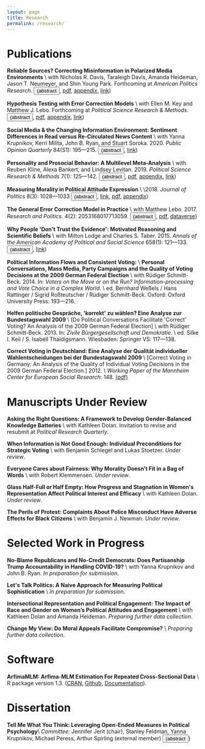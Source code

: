```yaml
---
layout: page
title: Research
permalink: /research/
---
```


<script src="https://cdnjs.cloudflare.com/ajax/libs/mathjax/2.7.4/MathJax.js?config=default"></script>

# Publications

**Reliable Sources? Correcting Misinformation in Polarized Media Environments** \\
with Nicholas R. Davis, Taraleigh Davis, Amanda Heideman, Jason T. Neumeyer, and Shin Young Park. Forthcoming at _American Politics Research_.
<button class="link" onclick="showAbstract('reliable')">(abstract</button>,
<a href="../resources/articles/kraft2021reliable_accepted.pdf">pdf</a>,
<a href="../resources/articles/kraft2021reliable_appendix.pdf">appendix</a>,
<a href="https://doi.org/10.1177/1532673X211041570" target="blank">link</a>)
<div id="reliable" style="display:none">
<blockquote>
	Providing corrective information can reduce factual misperceptions among the public but it tends to have little effect on people's underlying attitudes. Our study examines how the impact of misinformation corrections is moderated by media choice. In our experiment, participants are asked to read a news article published by Fox News or MSNBC, each highlighting the positive economic impact of legal immigration in the United States. While the news content is held constant, our treatment manipulates whether participants are allowed to freely choose a media outlet or are randomly assigned. Our results demonstrate the importance of people's ability to choose: While factual misperceptions are easily corrected regardless of how people gained access to information, subsequent opinion change is conditional on people's prior willingness to seek out alternative sources. As such, encouraging people to broaden their media diet may be more effective to combat misinformation than disseminating fact-checks alone.
</blockquote>
</div>

**Hypothesis Testing with Error Correction Models** \\
with Ellen M. Key and Matthew J. Lebo. Forthcoming at _Political Science Research & Methods_.
<button class="link" onclick="showAbstract('hypothesis')">(abstract</button>,
<a href="../resources/articles/kraft2021hypothesis_accepted.pdf">pdf</a>,
<a href="../resources/articles/kraft2021hypothesis_appendix.pdf">appendix</a>,
<a href="https://doi.org/10.1017/psrm.2021.41" target="blank">link</a>)
<div id="hypothesis" style="display:none">
<blockquote>
	Grant and Lebo (2016) and Keele et al. (2016) clarify the conditions under which the popular general error correction model (GECM) can be used and interpreted easily: In a bivariate GECM the data must be integrated in order to rely on the error correction coefficient, \( \alpha^{*}_{1} \), to test cointegration and measure the rate of error correction between a single exogenous <em>x</em> and a dependent variable, <em>y</em>. Here we demonstrate that even if the data are all integrated, the test on \( \alpha^{*}_{1} \) is misunderstood when there is more than a single independent variable. The null hypothesis is that there is no cointegration between <em>y</em> and any <em>x</em> but the correct alternative hypothesis is that <em>y</em> is cointegrated with at least one—but not necessarily more than one—of the <em>x</em>'s. A significant can occur when some \( I(1) \) regressors are not cointegrated and the equation is not balanced. Thus, the correct limiting distributions of the right-hand-side long-run coefficients may be unknown. We use simulations to demonstrate the problem and then discuss implications for applied examples.
</blockquote>
</div>

**Social Media & the Changing Information Environment: Sentiment Differences in Read versus Re-Circulated News Content** \\
with Yanna Krupnikov, Kerri Milita, John B. Ryan, and Stuart Soroka. 2020. _Public Opinion Quarterly_ 84(S1): 195&#8212;215.
<button class="link" onclick="showAbstract('social')">(abstract</button>,
<a href="https://academic.oup.com/poq/article-abstract/doi/10.1093/poq/nfaa015/5862983" target="blank">link</a>)
<div id="social" style="display:none">
<blockquote>
	There is reason to believe that an increasing proportion of the news consumers receive is not from news producers directly but is recirculated through social network sites and email by ordinary citizens. This may produce some fundamental changes in the information environment, but the data to examine this possibility have thus far been relatively limited. In the current paper, we examine the changing in-formation environment by leveraging a body of data on the frequency of (a) views, and recirculations through (b) Twitter, (c) Facebook, and (d) email of New York Times stories. We expect that the distribution of sentiment (positive-negative) in news stories will shift in a positive direction as we move from (a) to (d), based in large part on the literatures on self-presentation and imagined audiences. Our findings support this expectation and have important implications for the information contexts increasingly shaping public opinion.
</blockquote>
</div>

**Personality and Prosocial Behavior: A Multilevel Meta-Analysis** \\
with Reuben Kline, Alexa Bankert, and Lindsey Levitan. 2019. _Political Science Research & Methods_ 7(1): 125&#8212;142.
<button class="link" onclick="showAbstract('personality')">(abstract</button>,
<a href="../resources/articles/kline2019personality_accepted.pdf">pdf</a>,
<a href="../resources/articles/kline2019personality_appendix.pdf">appendix</a>,
<a href="https://www.cambridge.org/core/journals/political-science-research-and-methods/article/personality-and-prosocial-behavior-a-multilevel-metaanalysis/2DC6F642FA396AF20E0108D1551CCD99#fndtn-information" target="blank">link</a>)
<div id="personality" style="display:none">
<blockquote>
	We investigate the effect of personality on prosocial behavior in a Bayesian multilevel meta-analysis (MLMA) of 15 published, interdisciplinary experimental studies. With data from the 15 studies constituting nearly 2500 individual observations, we find that the Big Five traits of Agreeableness and Openness are significantly and positively associated with prosocial behavior, while none of the other three traits are. These results are robust to a number of different model specifications and operationalizations of prosociality, and they greatly clarify the contradictory findings in the literature on the relationship between personality and prosocial behavior. Though previous research has indicated that incentivized experiments result in reduced prosocial behavior, we find no evidence that monetary incentivization of participants affects prosocial tendencies. By leveraging individual observations from multiple studies and explicitly modeling the multi-level structure of the data, MLMA permits the simultaneous estimation of study- and individual-level effects. The Bayesian approach allows us to estimate study-level effects in an unbiased and efficient manner, even with a relatively small number of studies. We conclude by discussing the limitations of our study and the advantages and disadvantages of the MLMA method.
</blockquote>
</div>

**Measuring Morality in Political Attitude Expression** \\
\2018. _Journal of Politics_ 8(3): 1028&#8212;1033
<button class="link" onclick="showAbstract('morality')">(abstract</button>,
<a href="https://www.journals.uchicago.edu/doi/abs/10.1086/696862" target="blank">link</a>,
<a href="../resources/articles/kraft2018measuring_accepted.pdf">pdf</a>,
<a href="../resources/articles/kraft2018measuring_appendix.pdf">appendix</a>)
<div id="morality" style="display:none">
<blockquote>
	This study explores whether and how individuals evoke moral considerations when discussing their political beliefs. Analyzing open-ended responses in the 2012 American National Election Study (ANES) using a previously validated dictionary, I find systematic ideological differences in moral reasoning - even when respondents are not explicitly asked about morality. The study proceeds to show that the reliance on moral considerations in attitude expression is amplified by the moral content of individual media environments.
</blockquote>
</div>

**The General Error Correction Model in Practice** \\
with Matthew Lebo. 2017. _Research and Politics_. 4(2): 2053168017713059.
<button class="link" onclick="showAbstract('gecm')">(abstract</button>,
<a href="../resources/articles/lebo2017general_accepted.pdf">pdf</a>,
<a href="http://dataverse.harvard.edu/dataset.xhtml?persistentId=doi:10.7910/DVN/D1TW2Y">dataverse</a>)
<div id="gecm" style="display:none">
<blockquote>
	Enns et al. respond to recent work by Grant and Lebo and Lebo and Grant that raises a number of concerns with political scientists’ use of the general error correction model (GECM). While agreeing with the particular rules one should apply when using unit root data in the GECM, Enns et al. still advocate procedures that will lead researchers astray. Most especially, they fail to recognize the difficulty in interpreting the GECM's "error correction coefficient." Without being certain of the univariate properties of one's data it is extremely difficult (or perhaps impossible) to know whether or not cointegration exists and error correction is occurring. We demonstrate the crucial differences for the GECM between having evidence of a unit root (from Dickey-Fuller tests) versus actually having a unit root. Looking at simulations and two applied examples we show how overblown findings of error correction await the uncareful researcher.
</blockquote>
</div>

**Why People 'Don't Trust the Evidence': Motivated Reasoning and Scientific Beliefs** \\
with Milton Lodge and Charles S. Taber. 2015. _Annals of the American Academy of Political and Social Science_ 658(1): 121&#8212;133.
<button class="link" onclick="showAbstract('evidence')">(abstract</button>,
<a href="http://journals.sagepub.com/doi/abs/10.1177/0002716214554758" target="blank">link</a>)
<div id="evidence" style="display:none">
<blockquote>
	In this commentary, we embed the volume's contributions on public beliefs about science in a broader theoretical discussion of motivated political reasoning. The studies presented in the preceding section of the volume consistently find evidence for hyperskepticism toward scientific evidence among ideologues, no matter the domain or context &#8212; and this skepticism seems to be stronger among conservatives than liberals. here, we show that these patterns can be understood as part of a general tendency among individuals to defend their prior attitudes and actively challenge attitudinally incongruent arguments, a tendency that appears to be evident among liberals and conservatives alike. We integrate the empirical results reported in this volume into a broader theoretical discussion of the John Q. Public model of information processing and motivated reasoning, which posits that both affective and cognitive reactions to events are triggered unconsciously. We find that the work in this volume is largely consistent with our theories of affect-driven motivated reasoning and biased attitude formation.
</blockquote>
</div>

**Political Information Flows and Consistent Voting:** \\
**Personal Conversations, Mass Media, Party Campaigns and the Quality of Voting Decisions at the 2009 German Federal Election** \\
with R&#252;diger Schmitt-Beck. 2014. In: _Voters on the Move or on the Run? Information-processing and Vote Choice in a Complex World_. \\
ed. Bernhard We&#223;els / Hans Rattinger / Sigrid Ro&#223;teutscher / R&#252;diger Schmitt-Beck. Oxford: Oxford University Press: 193&#8212;216.

**Helfen politische Gespr&#228;che, 'korrekt' zu w&#228;hlen? Eine Analyse zur Bundestagswahl 2009** \\
[Do Political Conversations Facilitate 'Correct' Voting? An Analysis of the 2009 German Federal Election] \\
with R&#252;diger Schmitt-Beck. 2013. In: _Zivile B&#252;rgergesellschaft und Demokratie_. \\
ed. Silke I. Keil / S. Isabell Thaidigsmann. Wiesbaden: Springer VS: 117&#8212;138.

**Correct Voting in Deutschland: Eine Analyse der Qualit&#228;t individueller Wahlentscheidungen bei der Bundestagswahl 2009** \\
[Correct Voting in Germany: An Analysis of the Quality of Individual Voting Decisions in the 2009 German Federal Election.] 2012. \\
_Working Paper of the Mannheim Center for European Social Research_: 148. <a href="http://www.mzes.uni-mannheim.de/publications/wp/wp-148.pdf">(pdf)</a>

# Manuscripts Under Review

**Asking the Right Questions: A Framework to Develop Gender-Balanced Knowledge Batteries** \\
with Kathleen Dolan.  Invitation to revise and resubmit at _Political Research Quarterly_.

**When Information is Not Good Enough: Individual Preconditions for Strategic Voting** \\
with Benjamin Schlegel and Lukas Stoetzer. _Under review_.

**Everyone Cares about Fairness: Why Morality Doesn't Fit in a Bag of Words** \\
with Robert Klemmensen.  _Under review_.

**Glass Half-Full or Half Empty: How Progress and Stagnation in Women's Representation Affect Political Interest and Efficacy** \\
with Kathleen Dolan. _Under review_.

**The Perils of Protest: Complaints About Police Misconduct Have Adverse Effects for Black Citizens** \\
with Benjamin J. Newman. _Under review_.

# Selected Work in Progress

**No-Blame Republicans and No-Credit Democrats: Does Partisanship Trump Accountability in Handling COVID-19?** \\
with Yanna Krupnikov and John B. Ryan. _In preparation for submission_.

**Let's Talk Politics: A Naive Approach for Measuring Political Sophistication** \\
_In preparation for submission_.

**Intersectional Representation and Political Engagement: The Impact of Race and Gender on Women’s Political Attitudes and Engagement** \\
with Kathleen Dolan and Amanda Heideman. _Preparing further data collection_.

**Change My View: Do Moral Appeals Facilitate Compromise?** \\
_Preparing further data collection_.


# Software

**ArfimaMLM: Arfima-MLM Estimation For Repeated Cross-Sectional Data** \\
R package version 1.3. ([CRAN](https://CRAN.R-project.org/package=ArfimaMLM), [Github](http://github.com/pwkraft/ArfimaMLM), [Documentation](../resources/articles/ArfimaMLM-documentation.pdf)).


# Dissertation

**Tell Me What You Think: Leveraging Open-Ended Measures in Political Psychology**\\
_Committee_: Jennifer Jerit (chair), Stanley Feldman, Yanna Krupnikov, Michael Peress, Arthur Spirling (external member)
<button class="link" onclick="showAbstract('diss')">(abstract</button>)
<div id="diss" style="display:none">
<blockquote>
	Though verbally expressing attitudes is one of the most ubiquitous ways people engage in politics, this basic feature of political life is rarely studied directly. Building on recent advances in automated text analysis, I develop new measures to systematically examine verbatim political attitude expression. By analyzing how citizens describe their beliefs and discuss them with peers, my research advances previous theoretical insights on the nature of political sophistication as well as the role of morality in politics and persuasion. The first part of the dissertation shows that the complexity with which people discuss political preferences, or their discursive sophistication, is a better predictor of political competence than factual knowledge alone. My measure of discursive sophistication furthermore suggests that---in contrast to previous findings in the literature---women are by no means less politically sophisticated than men. In the second part, I examine ideological differences in the contents of expressed attitudes. The analyses reveal systematic variation in the use of moral language between liberals and conservatives when talking about politics, a finding that is consistent with previous research in moral psychology. However, the reliance on morality is influenced by the degree to which people are exposed to moral rhetoric in the media. The third part of the dissertation investigates how the expression of moral considerations affects persuasion and attitude change in the context of online discussions. While moral appeals do not change people's minds across the board, those who hear arguments that are morally congruent with their preexisting attitudes are more likely to be persuaded. Overall, the dissertation advocates for a greater use of text-as-data and open-ended measures in the area of political psychology.
</blockquote>
</div>